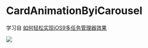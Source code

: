 # CardAnimationByiCarousel

学习自 [如何轻松实现iOS9多任务管理器效果](http://adad184.com/2015/08/01/advanced-icarousel-tutorial-copycat-of-ios9-task-tray/)

![](https://github.com/949478479/Animations-Study/blob/master/CardAnimationByiCarousel-image/CardAnimationByiCarousel.gif)
